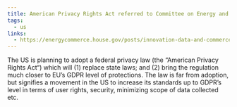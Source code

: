 ```yaml
---
title: American Privacy Rights Act referred to Committee on Energy and Commerce
tags:
  - us
links:
  - https://energycommerce.house.gov/posts/innovation-data-and-commerce-subcommittee-markup-recap-monumental-step-forward-for-data-privacy-and-kids-online-safety
---
```

 The US is planning to adopt a federal privacy law (the “American Privacy Rights Act“) which will (1) replace state laws; and (2) bring the regulation much closer to EU’s GDPR level of protections. The law is far from adoption, but signifies a movement in the US to increase its standards up to GDPR’s level in terms of user rights, security, minimizing scope of data collected etc. 